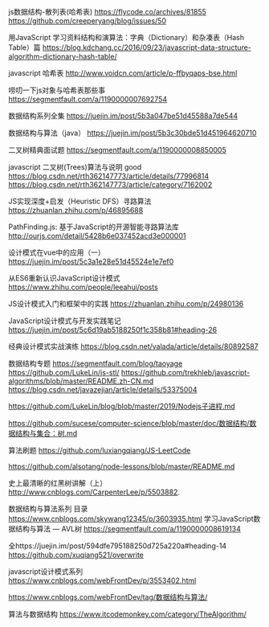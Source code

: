 js数据结构-散列表(哈希表)
https://flycode.co/archives/81855
https://github.com/creeperyang/blog/issues/50

用JavaScript 学习资料结构和演算法：字典（Dictionary）和杂凑表（Hash Table）篇
https://blog.kdchang.cc/2016/09/23/javascript-data-structure-algorithm-dictionary-hash-table/

javascript 哈希表
http://www.voidcn.com/article/p-ffbyqaps-bse.html


唠叨一下js对象与哈希表那些事
https://segmentfault.com/a/1190000007692754

数据结构系列全集
https://juejin.im/post/5b3a047be51d45588a7de544

数据结构与算法（java）
https://juejin.im/post/5b3c30bde51d451964620710

二叉树精典面试题
https://segmentfault.com/a/1190000008850005

javascript 二叉树(Trees)算法与说明 good
https://blog.csdn.net/rth362147773/article/details/77996814
https://blog.csdn.net/rth362147773/article/category/7162002

JS实现深度+启发（Heuristic DFS）寻路算法
https://zhuanlan.zhihu.com/p/46895688

PathFinding.js: 基于JavaScript的开源智能寻路算法库
http://ourjs.com/detail/5428b6e037452acd3e000001


设计模式在vue中的应用（一）
https://juejin.im/post/5c3a1e28e51d45524e1e7ef0

从ES6重新认识JavaScript设计模式
https://www.zhihu.com/people/leeahui/posts

JS设计模式入门和框架中的实践
https://zhuanlan.zhihu.com/p/24980136

JavaScript设计模式与开发实践笔记
https://juejin.im/post/5c6d19ab5188250f1c358b81#heading-26

经典设计模式实战演练
https://blog.csdn.net/valada/article/details/80892587

数据结构专题
https://segmentfault.com/blog/taoyage
https://github.com/LukeLin/js-stl/
https://github.com/trekhleb/javascript-algorithms/blob/master/README.zh-CN.md
https://blog.csdn.net/javazejian/article/details/53375004

https://github.com/LukeLin/blog/blob/master/2019/Nodejs子进程.md


https://github.com/sucese/computer-science/blob/master/doc/数据结构/数据结构与集合：树.md

算法刷题
https://github.com/luxiangqiang/JS-LeetCode

https://github.com/alsotang/node-lessons/blob/master/README.md


史上最清晰的红黑树讲解（上）
http://www.cnblogs.com/CarpenterLee/p/5503882.

数据结构与算法系列 目录
https://www.cnblogs.com/skywang12345/p/3603935.html
学习JavaScript数据结构与算法 — AVL树
https://segmentfault.com/a/1190000008619134

全https://juejin.im/post/594dfe795188250d725a220a#heading-14
https://github.com/xuqiang521/overwrite

javascript设计模式系列
https://www.cnblogs.com/webFrontDev/p/3553402.html


https://www.cnblogs.com/webFrontDev/tag/数据结构与算法/

算法与数据结构
https://www.itcodemonkey.com/category/TheAlgorithm/
